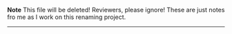 **Note** This file will be deleted! Reviewers, please ignore! These are just notes fro me as I work on this renaming project.

---
